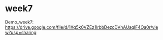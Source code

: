 # week7
Demo_week7: https://drive.google.com/file/d/1Xq5k0VZEz1IrbbDezcDVnAUaqIF4Oa0r/view?usp=sharing
